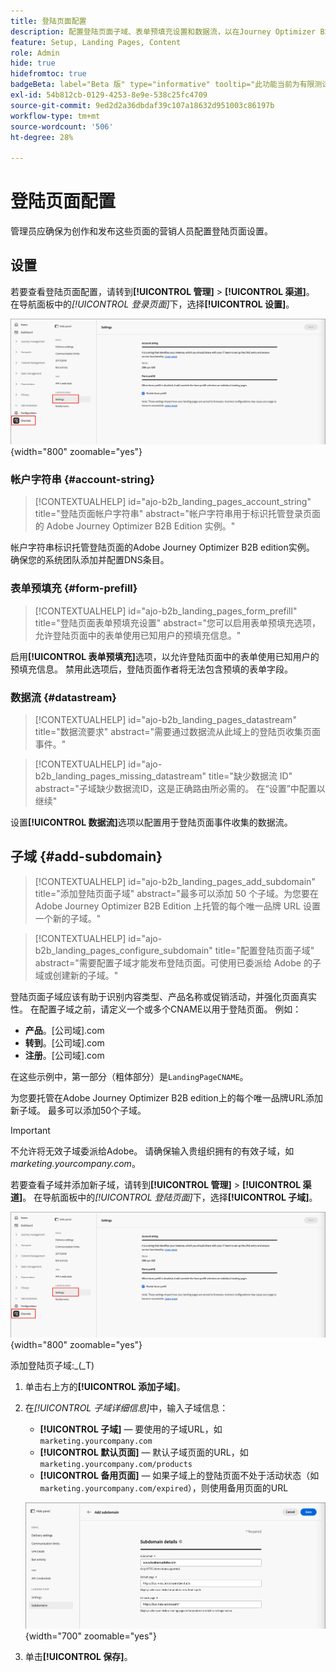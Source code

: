 ```yaml
---
title: 登陆页面配置
description: 配置登陆页面子域、表单预填充设置和数据流，以在Journey Optimizer B2B edition中启用营销活动网页发布。
feature: Setup, Landing Pages, Content
role: Admin
hide: true
hidefromtoc: true
badgeBeta: label="Beta 版" type="informative" tooltip="此功能当前为有限测试版"
exl-id: 54b812cb-0129-4253-8e9e-538c25fc4709
source-git-commit: 9ed2d2a36dbdaf39c107a18632d951003c86197b
workflow-type: tm+mt
source-wordcount: '506'
ht-degree: 28%

---
```


# 登陆页面配置

管理员应确保为创作和发布这些页面的营销人员配置登陆页面设置。

## 设置

若要查看登陆页面配置，请转到&#x200B;**[!UICONTROL 管理]** > **[!UICONTROL 渠道]**。 在导航面板中的&#x200B;_[!UICONTROL 登录页面]_&#x200B;下，选择&#x200B;**[!UICONTROL 设置]**。

![登陆页面设置](./assets/config-landing-pages-settings.png){width="800" zoomable="yes"}

### 帐户字符串 {#account-string}

>[!CONTEXTUALHELP]
>id="ajo-b2b_landing_pages_account_string"
>title="登陆页面帐户字符串"
>abstract="帐户字符串用于标识托管登录页面的 Adobe Journey Optimizer B2B Edition 实例。"

帐户字符串标识托管登陆页面的Adobe Journey Optimizer B2B edition实例。 确保您的系统团队添加并配置DNS条目。

### 表单预填充 {#form-prefill}

>[!CONTEXTUALHELP]
>id="ajo-b2b_landing_pages_form_prefill"
>title="登陆页面表单预填充设置"
>abstract="您可以启用表单预填充选项，允许登陆页面中的表单使用已知用户的预填充信息。"

启用&#x200B;**[!UICONTROL 表单预填充]**&#x200B;选项，以允许登陆页面中的表单使用已知用户的预填充信息。 禁用此选项后，登陆页面作者将无法包含预填的表单字段。

### 数据流 {#datastream}

>[!CONTEXTUALHELP]
>id="ajo-b2b_landing_pages_datastream"
>title="数据流要求"
>abstract="需要通过数据流从此域上的登陆页收集页面事件。"

>[!CONTEXTUALHELP]
>id="ajo-b2b_landing_pages_missing_datastream"
>title="缺少数据流 ID"
>abstract="子域缺少数据流ID，这是正确路由所必需的。 在“设置”中配置以继续"

设置&#x200B;**[!UICONTROL 数据流]**&#x200B;选项以配置用于登陆页面事件收集的数据流。

## 子域 {#add-subdomain}

>[!CONTEXTUALHELP]
>id="ajo-b2b_landing_pages_add_subdomain"
>title="添加登陆页面子域"
>abstract="最多可以添加 50 个子域。为您要在 Adobe Journey Optimizer B2B Edition 上托管的每个唯一品牌 URL 设置一个新的子域。"

>[!CONTEXTUALHELP]
>id="ajo-b2b_landing_pages_configure_subdomain"
>title="配置登陆页面子域"
>abstract="需要配置子域才能发布登陆页面。可使用已委派给 Adobe 的子域或创建新的子域。"

登陆页面子域应该有助于识别内容类型、产品名称或促销活动，并强化页面真实性。 在配置子域之前，请定义一个或多个CNAME以用于登陆页面。 例如：

* **产品**。[公司域].com
* **转到**。[公司域].com
* **注册**。[公司域].com

在这些示例中，第一部分（粗体部分）是`LandingPageCNAME`。

为您要托管在Adobe Journey Optimizer B2B edition上的每个唯一品牌URL添加新子域。 最多可以添加50个子域。

>[!IMPORTANT]
>
>不允许将无效子域委派给Adobe。 请确保输入贵组织拥有的有效子域，如&#x200B;_marketing.yourcompany.com_。

若要查看子域并添加新子域，请转到&#x200B;**[!UICONTROL 管理]** > **[!UICONTROL 渠道]**。 在导航面板中的&#x200B;_[!UICONTROL 登陆页面]_&#x200B;下，选择&#x200B;**[!UICONTROL 子域]**。

![登陆页面子域](./assets/config-landing-pages-settings.png){width="800" zoomable="yes"}

添加登陆页子域&#x200B;:_(_T)

1. 单击右上方的&#x200B;**[!UICONTROL 添加子域]**。

1. 在&#x200B;_[!UICONTROL 子域详细信息]_&#x200B;中，输入子域信息：

   * **[!UICONTROL 子域]** — 要使用的子域URL，如`marketing.yourcompany.com`
   * **[!UICONTROL 默认页面]** — 默认子域页面的URL，如`marketing.yourcompany.com/products`
   * **[!UICONTROL 备用页面]** — 如果子域上的登陆页面不处于活动状态（如`marketing.yourcompany.com/expired`），则使用备用页面的URL

   ![添加登陆页面子域](./assets/config-landing-pages-add-subdomain.png){width="700" zoomable="yes"}

1. 单击&#x200B;**[!UICONTROL 保存]**。
